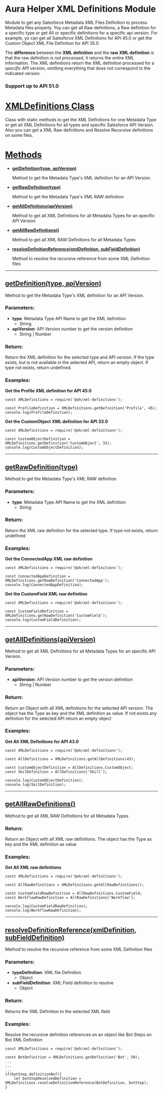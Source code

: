 # **Aura Helper XML Definitions Module**
Module to get any Salesforce Metadata XML Files Definition to process Metadata files properly. Yoy can get all Raw definitions, a Raw definition for a specific type or get All or specific definitions for a specific api version. For example, yo can get all Salesforce XML Definitions for API 45.0 or get the Custom Object XML File Definition for API 35.0.

The **difference** between the **XML definition** and the **raw XML definition** is that the raw definition *is not processed*, it returns the entire XML information. The XML definitions return the XML definition processed for a *specific API version*, omitting everything that does not correspond to the indicated version.

### **Support up to API 51.0**

# [**XMLDefinitions Class**](#xmldefinitions-class)
Class with static methods to get the XML Definitions for one Metadata Type
or get all XML Definitions for all types and specific Salesforce API Version. Also you can get a XML Raw definitions and Resolve Recursive definitions on some files. 

# [**Methods**](#xmldefinitions-methods)
  - [**getDefinition(type, apiVersion)**](#getdefinitiontype-apiversion)

    Method to get the Metadata Type's XML definition for an API Version.

  - [**getRawDefinition(type)**](#getrawdefinitiontype)
 
    Method to get the Metadata Type's XML RAW definition

  - [**getAllDefinitions(apiVersion)**](#getalldefinitionsapiversion)
  
    Method to get all XML Definitions for all Metadata Types for an specific API Version

  - [**getAllRawDefinitions()**](#getallrawdefinitions)

    Method to get all XML RAW Definitions for all Metadata Types
    
  - [**resolveDefinitionReference(xmlDefinition, subFieldDefinition)**](#resolvedefinitionreferencexmldefinition-subfielddefinition)

    Method to resolve the recursive reference from some XML Definition files

---

## [**getDefinition(type, apiVersion)**](#getdefinitiontype-apiversion)
Method to get the Metadata Type's XML definition for an API Version.

### **Parameters:**
  - **type**: Metadata Type API Name to get the XML definition
    - String 
  - **apiVersion**: API Version number to get the version definition
    - String | Number
   
### **Return:**
Return the XML definition for the selected type and API version. If the type exists, but is not available in the selected API, return an empty object. If type not exists, return undefined.
    
### **Examples:**
**Get the Profile XML definition for API 45.0**

    const XMLDefinitions = require('@ah/xml-definitions');

    const ProfileDefinition = XMLDefinitions.getDefinition('Profile', 45);
    console.log(ProfileDefinition);

**Get the CustomObject XML definition for API 33.0**

    const XMLDefinitions = require('@ah/xml-definitions');

    const CustomObjectDefinition = XMLDefinitions.getDefinition('CustomObject', 33);
    console.log(CustomObjectDefinition);    
---
## [**getRawDefinition(type)**](#getrawdefinitiontype)
Method to get the Metadata Type's XML RAW definition

### **Parameters:**
  - **type**: Metadata Type API Name to get the XML definition
      - String 
### **Return:**
Return the XML raw definition for the selected type. If type not exists, return undefined

### **Examples:**
**Get the ConnectedApp XML raw definition**

    const XMLDefinitions = require('@ah/xml-definitions');

    const ConnectedAppDefinition = XMLDefinitions.getRawDefinition('ConnectedApp');
    console.log(ConnectedAppDefinition);

**Get the CustomField XML raw definition**

    const XMLDefinitions = require('@ah/xml-definitions');

    const CustomFieldDefinition = XMLDefinitions.getRawDefinition('CustomField');
    console.log(CustomFieldDefinition);

---
## [**getAllDefinitions(apiVersion)**](#getalldefinitionsapiversion)
Method to get all XML Definitions for all Metadata Types for an specific API Version.

### **Parameters:**
  - **apiVersion**: API Version number to get the version definition
    - String | Number 
### **Return:**
Return an Object with all XML definitions for the selected API version. The object has the Type as key and the XML definition as value. If not exists any definition for the selected API return an empty object

### **Examples:**
**Get All XML Definitions for API 43.0**

    const XMLDefinitions = require('@ah/xml-definitions');

    const AllDefinitions = XMLDefinitions.getAllDefinitions(43);

    const CustomObjectDefinition = AllDefinitions.CustomObject;
    const SkilDefinition = AllDefinitions['Skill'];

    console.log(CustomObjectDefinition);
    console.log(SkilDefinition);

---
## [**getAllRawDefinitions()**](#getallrawdefinitions)
Method to get all XML RAW Definitions for all Metadata Types

### **Return:**
Return an Object with all XML raw definitions. The object has the Type as key and the XML definition as value

### **Examples:**
**Get All XML raw definitions**

    const XMLDefinitions = require('@ah/xml-definitions');

    const AllRawDefinitions = XMLDefinitions.getAllRawDefinitions();

    const CustomFieldRawDefinition = AllRawDefinitions.CustomField;
    const WorkflowRawDefinition = AllRawDefinitions['Workflow'];

    console.log(CustomFieldRawDefinition);
    console.log(WorkflowRawDefinition);

---
## [**resolveDefinitionReference(xmlDefinition, subFieldDefinition)**](#resolvedefinitionreferencexmldefinition-subfielddefinition)
Method to resolve the recursive reference from some XML Definition files

### **Parameters:**
  - **typeDefinition**: XML file Definition
    -  Object 
  - **subFieldDefinition**: XML Field definition to resolve
    - Object 
   
### **Return:**
Returns the XML Definition to the selected XML field
    
### **Examples:**
Resolve the recursive definition references on an object like Bot Steps on Bot XML Definition

    const XMLDefinitions = require('@ah/xml-definitions');

    const BotDefinition = XMLDefinitions.getDefinition('Bot', 50);
    ...
    ...
    ...
    if(botStep.definitionRef){
        let botStepResolvedDefinition = XMLDefinitions.resolveDefinitionReference(BotDefinition, botStep);
    }

